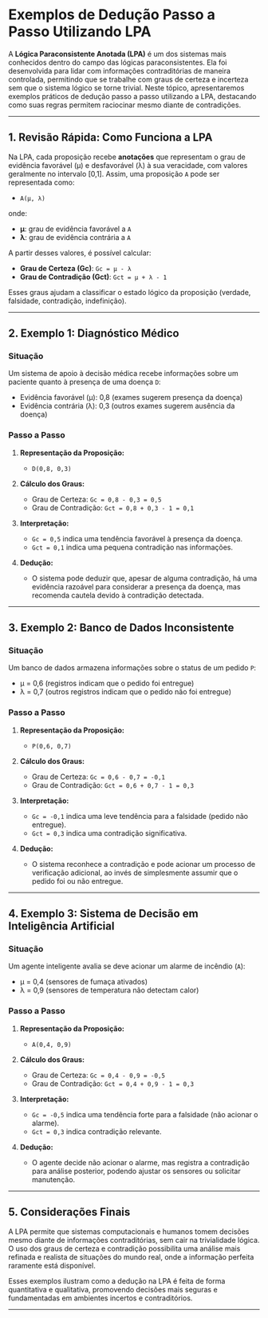 
# Exemplos de Dedução Passo a Passo Utilizando LPA

A **Lógica Paraconsistente Anotada (LPA)** é um dos sistemas mais conhecidos dentro do campo das lógicas paraconsistentes. Ela foi desenvolvida para lidar com informações contraditórias de maneira controlada, permitindo que se trabalhe com graus de certeza e incerteza sem que o sistema lógico se torne trivial. Neste tópico, apresentaremos exemplos práticos de dedução passo a passo utilizando a LPA, destacando como suas regras permitem raciocinar mesmo diante de contradições.

---

## 1. Revisão Rápida: Como Funciona a LPA

Na LPA, cada proposição recebe **anotações** que representam o grau de evidência favorável (μ) e desfavorável (λ) à sua veracidade, com valores geralmente no intervalo [0,1]. Assim, uma proposição `A` pode ser representada como:

- `A(μ, λ)`

onde:
- **μ**: grau de evidência favorável a `A`
- **λ**: grau de evidência contrária a `A`

A partir desses valores, é possível calcular:
- **Grau de Certeza (Gc)**: `Gc = μ - λ`
- **Grau de Contradição (Gct)**: `Gct = μ + λ - 1`

Esses graus ajudam a classificar o estado lógico da proposição (verdade, falsidade, contradição, indefinição).

---

## 2. Exemplo 1: Diagnóstico Médico

### Situação

Um sistema de apoio à decisão médica recebe informações sobre um paciente quanto à presença de uma doença `D`:

- Evidência favorável (μ): 0,8 (exames sugerem presença da doença)
- Evidência contrária (λ): 0,3 (outros exames sugerem ausência da doença)

### Passo a Passo

1. **Representação da Proposição:**
   - `D(0,8, 0,3)`

2. **Cálculo dos Graus:**
   - Grau de Certeza: `Gc = 0,8 - 0,3 = 0,5`
   - Grau de Contradição: `Gct = 0,8 + 0,3 - 1 = 0,1`

3. **Interpretação:**
   - `Gc = 0,5` indica uma tendência favorável à presença da doença.
   - `Gct = 0,1` indica uma pequena contradição nas informações.

4. **Dedução:**
   - O sistema pode deduzir que, apesar de alguma contradição, há uma evidência razoável para considerar a presença da doença, mas recomenda cautela devido à contradição detectada.

---

## 3. Exemplo 2: Banco de Dados Inconsistente

### Situação

Um banco de dados armazena informações sobre o status de um pedido `P`:

- μ = 0,6 (registros indicam que o pedido foi entregue)
- λ = 0,7 (outros registros indicam que o pedido não foi entregue)

### Passo a Passo

1. **Representação da Proposição:**
   - `P(0,6, 0,7)`

2. **Cálculo dos Graus:**
   - Grau de Certeza: `Gc = 0,6 - 0,7 = -0,1`
   - Grau de Contradição: `Gct = 0,6 + 0,7 - 1 = 0,3`

3. **Interpretação:**
   - `Gc = -0,1` indica uma leve tendência para a falsidade (pedido não entregue).
   - `Gct = 0,3` indica uma contradição significativa.

4. **Dedução:**
   - O sistema reconhece a contradição e pode acionar um processo de verificação adicional, ao invés de simplesmente assumir que o pedido foi ou não entregue.

---

## 4. Exemplo 3: Sistema de Decisão em Inteligência Artificial

### Situação

Um agente inteligente avalia se deve acionar um alarme de incêndio (`A`):

- μ = 0,4 (sensores de fumaça ativados)
- λ = 0,9 (sensores de temperatura não detectam calor)

### Passo a Passo

1. **Representação da Proposição:**
   - `A(0,4, 0,9)`

2. **Cálculo dos Graus:**
   - Grau de Certeza: `Gc = 0,4 - 0,9 = -0,5`
   - Grau de Contradição: `Gct = 0,4 + 0,9 - 1 = 0,3`

3. **Interpretação:**
   - `Gc = -0,5` indica uma tendência forte para a falsidade (não acionar o alarme).
   - `Gct = 0,3` indica contradição relevante.

4. **Dedução:**
   - O agente decide não acionar o alarme, mas registra a contradição para análise posterior, podendo ajustar os sensores ou solicitar manutenção.

---

## 5. Considerações Finais

A LPA permite que sistemas computacionais e humanos tomem decisões mesmo diante de informações contraditórias, sem cair na trivialidade lógica. O uso dos graus de certeza e contradição possibilita uma análise mais refinada e realista de situações do mundo real, onde a informação perfeita raramente está disponível.

Esses exemplos ilustram como a dedução na LPA é feita de forma quantitativa e qualitativa, promovendo decisões mais seguras e fundamentadas em ambientes incertos e contraditórios.

---
```